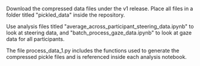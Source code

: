 Download the compressed data files under the v1 release. Place all files in a folder titled "pickled_data" inside the repository. 

Use analysis files titled "average_across_participant_steering_data.ipynb" to look at steering data, and "batch_process_gaze_data.ipynb" to look at gaze data for all participants.

The file process_data_1.py includes the functions used to generate the compressed pickle files and is referenced inside each analysis notebook.
